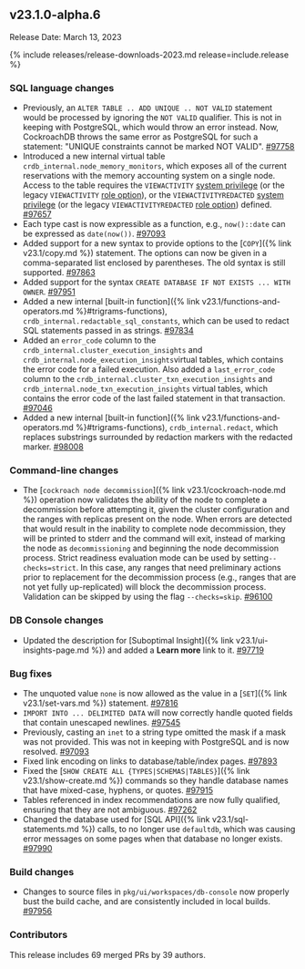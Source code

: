 ## v23.1.0-alpha.6

Release Date: March 13, 2023

{% include releases/release-downloads-2023.md release=include.release %}

<h3 id="v23-1-0-alpha-6-sql-language-changes">SQL language changes</h3>

- Previously, an `ALTER TABLE .. ADD UNIQUE .. NOT VALID` statement would be processed by ignoring the `NOT VALID` qualifier. This is not in keeping with PostgreSQL, which would throw an error instead. Now, CockroachDB throws the same error as PostgreSQL for such a statement: "UNIQUE constraints cannot be marked NOT VALID". [#97758][#97758]
- Introduced a new internal virtual table `crdb_internal.node_memory_monitors`, which exposes all of the current reservations with the memory accounting system on a single node. Access to the table requires the `VIEWACTIVITY` [system privilege](https://www.cockroachlabs.com/docs/v23.1/security-reference/authorization#supported-privileges) (or the legacy `VIEWACTIVITY` [role option](https://www.cockroachlabs.com/docs/v23.1/security-reference/authorization#role-options)), or the `VIEWACTIVITYREDACTED` [system privilege](https://www.cockroachlabs.com/docs/v23.1/security-reference/authorization#supported-privileges) (or the legacy `VIEWACTIVITYREDACTED` [role option](https://www.cockroachlabs.com/docs/v23.1/security-reference/authorization#role-options)) defined. [#97657][#97657]
- Each type cast is now expressible as a function, e.g., `now()::date` can be expressed as `date(now())`. [#97093][#97093]
- Added support for a new syntax to provide options to the [`COPY`]({% link v23.1/copy.md %}) statement. The options can now be given in a comma-separated list enclosed by parentheses. The old syntax is still supported. [#97863][#97863]
- Added support for the syntax `CREATE DATABASE IF NOT EXISTS ... WITH OWNER`. [#97951][#97951]
- Added a new internal [built-in function]({% link v23.1/functions-and-operators.md %}#trigrams-functions), `crdb_internal.redactable_sql_constants`, which can be used to redact SQL statements passed in as strings. [#97834][#97834]
- Added an `error_code` column to the `crdb_internal.cluster_execution_insights` and `crdb_internal.node_execution_insights`virtual tables, which contains the error code for a failed execution. Also added a `last_error_code` column to the `crdb_internal.cluster_txn_execution_insights` and `crdb_internal.node_txn_execution_insights` virtual tables, which contains the error code of the last failed statement in that transaction. [#97046][#97046]
- Added a new internal [built-in function]({% link v23.1/functions-and-operators.md %}#trigrams-functions), `crdb_internal.redact`, which replaces substrings surrounded by redaction markers with the redacted marker. [#98008][#98008]

<h3 id="v23-1-0-alpha-6-command-line-changes">Command-line changes</h3>

- The [`cockroach node decommission`]({% link v23.1/cockroach-node.md %}) operation now validates the ability of the node to complete a decommission before attempting it, given the cluster configuration and the ranges with replicas present on the node. When errors are detected that would result in the inability to complete node decommission, they will be printed to stderr and the command will exit, instead of marking the node as `decommissioning` and beginning the node decommission process. Strict readiness evaluation mode can be used by setting`--checks=strict`. In this case, any ranges that need preliminary actions prior to replacement for the decommission process (e.g., ranges that are not yet fully up-replicated) will block the decommission process. Validation can be skipped by using the flag `--checks=skip`. [#96100][#96100]

<h3 id="v23-1-0-alpha-6-db-console-changes">DB Console changes</h3>

- Updated the description for [Suboptimal Insight]({% link v23.1/ui-insights-page.md %}) and added a **Learn more** link to it. [#97719][#97719]

<h3 id="v23-1-0-alpha-6-bug-fixes">Bug fixes</h3>

- The unquoted value `none` is now allowed as the value in a [`SET`]({% link v23.1/set-vars.md %}) statement. [#97816][#97816]
- `IMPORT INTO ... DELIMITED DATA` will now correctly handle quoted fields that contain unescaped newlines. [#97545][#97545]
- Previously, casting an `inet` to a string type omitted the mask if a mask was not provided. This was not in keeping with PostgreSQL and is now resolved. [#97093][#97093]
- Fixed link encoding on links to database/table/index pages. [#97893][#97893]
- Fixed the [`SHOW CREATE ALL {TYPES|SCHEMAS|TABLES}`]({% link v23.1/show-create.md %}) commands so they handle database names that have mixed-case, hyphens, or quotes. [#97915][#97915]
- Tables referenced in index recommendations are now fully qualified, ensuring that they are not ambiguous. [#97262][#97262]
- Changed the database used for [SQL API]({% link v23.1/sql-statements.md %}) calls, to no longer use `defaultdb`, which was causing error messages on some pages when that database no longer exists. [#97990][#97990]

<h3 id="v23-1-0-alpha-6-build-changes">Build changes</h3>

- Changes to source files in `pkg/ui/workspaces/db-console` now properly bust the build cache, and are consistently included in local builds. [#97956][#97956]

<div class="release-note-contributors" markdown="1">

<h3 id="v23-1-0-alpha-6-contributors">Contributors</h3>

This release includes 69 merged PRs by 39 authors.

</div>

[#96100]: https://github.com/cockroachdb/cockroach/pull/96100
[#97046]: https://github.com/cockroachdb/cockroach/pull/97046
[#97093]: https://github.com/cockroachdb/cockroach/pull/97093
[#97262]: https://github.com/cockroachdb/cockroach/pull/97262
[#97534]: https://github.com/cockroachdb/cockroach/pull/97534
[#97545]: https://github.com/cockroachdb/cockroach/pull/97545
[#97657]: https://github.com/cockroachdb/cockroach/pull/97657
[#97719]: https://github.com/cockroachdb/cockroach/pull/97719
[#97758]: https://github.com/cockroachdb/cockroach/pull/97758
[#97784]: https://github.com/cockroachdb/cockroach/pull/97784
[#97816]: https://github.com/cockroachdb/cockroach/pull/97816
[#97834]: https://github.com/cockroachdb/cockroach/pull/97834
[#97863]: https://github.com/cockroachdb/cockroach/pull/97863
[#97893]: https://github.com/cockroachdb/cockroach/pull/97893
[#97915]: https://github.com/cockroachdb/cockroach/pull/97915
[#97935]: https://github.com/cockroachdb/cockroach/pull/97935
[#97951]: https://github.com/cockroachdb/cockroach/pull/97951
[#97956]: https://github.com/cockroachdb/cockroach/pull/97956
[#97990]: https://github.com/cockroachdb/cockroach/pull/97990
[#98008]: https://github.com/cockroachdb/cockroach/pull/98008
[8a5e74a01]: https://github.com/cockroachdb/cockroach/commit/8a5e74a01
[eae9c4ff4]: https://github.com/cockroachdb/cockroach/commit/eae9c4ff4
